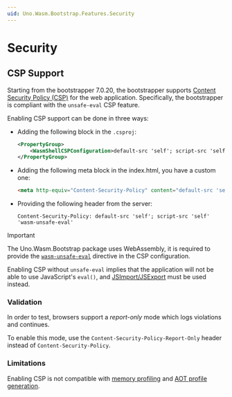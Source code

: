 ```yaml
---
uid: Uno.Wasm.Bootstrap.Features.Security
---
```


# Security

## CSP Support

Starting from the bootstrapper 7.0.20, the bootstrapper supports [Content Security Policy (CSP)](https://developer.mozilla.org/en-US/docs/Web/HTTP/CSP) for the web application. Specifically, the bootstrapper is compliant with the `unsafe-eval` CSP feature.

Enabling CSP support can be done in three ways:

- Adding the following block in the `.csproj`:

  ```xml
  <PropertyGroup>
      <WasmShellCSPConfiguration>default-src 'self'; script-src 'self' 'wasm-unsafe-eval'</WasmShellCSPConfiguration>
  </PropertyGroup>
  ```

- Adding the following meta block in the index.html, you have a custom one:

  ```html
  <meta http-equiv="Content-Security-Policy" content="default-src 'self'; script-src 'self' 'wasm-unsafe-eval'">
  ```

- Providing the following header from the server:

  ```http
  Content-Security-Policy: default-src 'self'; script-src 'self' 'wasm-unsafe-eval'
  ```

> [!IMPORTANT]
> The Uno.Wasm.Bootstrap package uses WebAssembly, it is required to provide the [`wasm-unsafe-eval`](https://developer.mozilla.org/en-US/docs/Web/HTTP/Headers/Content-Security-Policy/script-src#unsafe_webassembly_execution) directive in the CSP configuration.

Enabling CSP without `unsafe-eval` implies that the application will not be able to use JavaScript's `eval()`, and [JSImport/JSExport](xref:Uno.Wasm.Bootstrap.JSInterop) must be used instead.

### Validation

In order to test, browsers support a _report-only_ mode which logs violations and continues.

To enable this mode, use the `Content-Security-Policy-Report-Only` header instead of `Content-Security-Policy`.

### Limitations

Enabling CSP is not compatible with [memory profiling](xref:Uno.Wasm.Bootstrap.Profiling.Memory) and [AOT profile generation](xref:Uno.Wasm.Bootstrap.Runtime.Execution).
